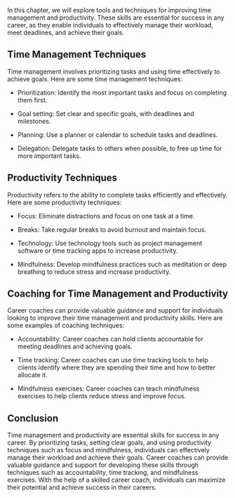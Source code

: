 
In this chapter, we will explore tools and techniques for improving time management and productivity. These skills are essential for success in any career, as they enable individuals to effectively manage their workload, meet deadlines, and achieve their goals.

Time Management Techniques
--------------------------

Time management involves prioritizing tasks and using time effectively to achieve goals. Here are some time management techniques:

* Prioritization: Identify the most important tasks and focus on completing them first.

* Goal setting: Set clear and specific goals, with deadlines and milestones.

* Planning: Use a planner or calendar to schedule tasks and deadlines.

* Delegation: Delegate tasks to others when possible, to free up time for more important tasks.

Productivity Techniques
-----------------------

Productivity refers to the ability to complete tasks efficiently and effectively. Here are some productivity techniques:

* Focus: Eliminate distractions and focus on one task at a time.

* Breaks: Take regular breaks to avoid burnout and maintain focus.

* Technology: Use technology tools such as project management software or time tracking apps to increase productivity.

* Mindfulness: Develop mindfulness practices such as meditation or deep breathing to reduce stress and increase productivity.

Coaching for Time Management and Productivity
---------------------------------------------

Career coaches can provide valuable guidance and support for individuals looking to improve their time management and productivity skills. Here are some examples of coaching techniques:

* Accountability: Career coaches can hold clients accountable for meeting deadlines and achieving goals.

* Time tracking: Career coaches can use time tracking tools to help clients identify where they are spending their time and how to better allocate it.

* Mindfulness exercises: Career coaches can teach mindfulness exercises to help clients reduce stress and improve focus.

Conclusion
----------

Time management and productivity are essential skills for success in any career. By prioritizing tasks, setting clear goals, and using productivity techniques such as focus and mindfulness, individuals can effectively manage their workload and achieve their goals. Career coaches can provide valuable guidance and support for developing these skills through techniques such as accountability, time tracking, and mindfulness exercises. With the help of a skilled career coach, individuals can maximize their potential and achieve success in their careers.
